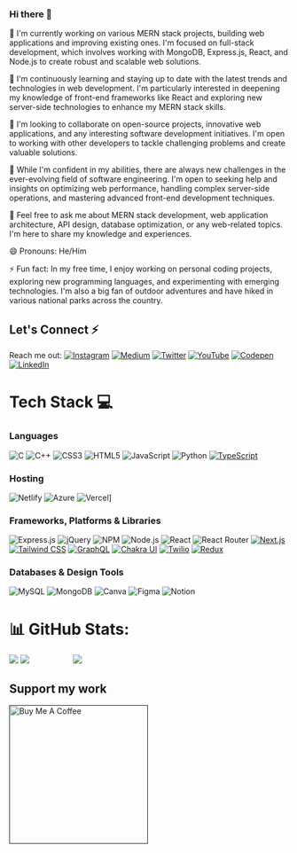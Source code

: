 ### Hi there 👋
<!--![Header](https://res.cloudinary.com/da3wjnlzg/image/upload/v1690096527/github-banner_mt2trc.png)-->


🔭 I'm currently working on various MERN stack projects, building web applications and improving existing ones. I'm focused on full-stack development, which involves working with MongoDB, Express.js, React, and Node.js to create robust and scalable web solutions.

🌱 I'm continuously learning and staying up to date with the latest trends and technologies in web development. I'm particularly interested in deepening my knowledge of front-end frameworks like React and exploring new server-side technologies to enhance my MERN stack skills.

👯 I'm looking to collaborate on open-source projects, innovative web applications, and any interesting software development initiatives. I'm open to working with other developers to tackle challenging problems and create valuable solutions.

🤔 While I'm confident in my abilities, there are always new challenges in the ever-evolving field of software engineering. I'm open to seeking help and insights on optimizing web performance, handling complex server-side operations, and mastering advanced front-end development techniques.

💬 Feel free to ask me about MERN stack development, web application architecture, API design, database optimization, or any web-related topics. I'm here to share my knowledge and experiences.

<!--📫 You can reach me through email at [Your Email Address], or connect with me on LinkedIn at [Your LinkedIn Profile]. I'm always open to connecting with fellow developers and discussing exciting projects and opportunities.-->

😄 Pronouns: He/Him

⚡ Fun fact: In my free time, I enjoy working on personal coding projects, exploring new programming languages, and experimenting with emerging technologies. I'm also a big fan of outdoor adventures and have hiked in various national parks across the country.



## Let's Connect ⚡
Reach me out:  [![Instagram](https://img.shields.io/badge/Instagram-%23E4405F.svg?logo=Instagram&logoColor=white)]("") [![Medium](https://img.shields.io/badge/Medium-12100E?logo=medium&logoColor=white)]("") [![Twitter](https://img.shields.io/badge/Twitter-%231DA1F2.svg?logo=Twitter&logoColor=white)]("") [![YouTube](https://img.shields.io/badge/YouTube-%23FF0000.svg?logo=YouTube&logoColor=white)]("") [![Codepen](https://img.shields.io/badge/Codepen-000000?style=for-the-badge&logo=codepen&logoColor=white)]("") [![LinkedIn](https://img.shields.io/badge/LinkedIn-%230077B5.svg?logo=LinkedIn&logoColor=white)](https://www.linkedin.com/in/m-saif-ur-rehman/)


# Tech Stack 💻 
### Languages
![C](https://img.shields.io/badge/c-%2300599C.svg?style=for-the-badge&logo=c&logoColor=white) ![C++](https://img.shields.io/badge/c++-%2300599C.svg?style=for-the-badge&logo=c%2B%2B&logoColor=white) ![CSS3](https://img.shields.io/badge/css3-%231572B6.svg?style=for-the-badge&logo=css3&logoColor=white) ![HTML5](https://img.shields.io/badge/html5-%23E34F26.svg?style=for-the-badge&logo=html5&logoColor=white) ![JavaScript](https://img.shields.io/badge/javascript-%23323330.svg?style=for-the-badge&logo=javascript&logoColor=%23F7DF1E) ![Python](https://img.shields.io/badge/python-3670A0?style=for-the-badge&logo=python&logoColor=ffdd54) [![TypeScript](https://img.shields.io/badge/TypeScript-3178C6?logo=typescript&logoColor=white)](https://www.typescriptlang.org/)
### Hosting
 <!--![Firebase](https://img.shields.io/badge/firebase-%23039BE5.svg?style=for-the-badge&logo=firebase)-->
 ![Netlify](https://img.shields.io/badge/netlify-%23000000.svg?style=for-the-badge&logo=netlify&logoColor=#00C7B7) ![Azure](https://img.shields.io/badge/azure-%230072C6.svg?style=for-the-badge&logo=azure-devops&logoColor=white) ![Vercel](https://img.shields.io/badge/Vercel-000000?logo=vercel&logoColor=white)]
 ### Frameworks, Platforms & Libraries
![Express.js](https://img.shields.io/badge/Express.js-%23404d59?style=for-the-badge&logo=express&logoColor=%2361DAFB)
![jQuery](https://img.shields.io/badge/jQuery-%230769AD?style=for-the-badge&logo=jquery&logoColor=white)
![NPM](https://img.shields.io/badge/NPM-%23000000?style=for-the-badge&logo=npm&logoColor=white)
![Node.js](https://img.shields.io/badge/Node.js-6DA55F?style=for-the-badge&logo=node.js&logoColor=white)
![React](https://img.shields.io/badge/React-%2320232a?style=for-the-badge&logo=react&logoColor=%2361DAFB)
![React Router](https://img.shields.io/badge/React_Router-CA4245?style=for-the-badge&logo=react-router&logoColor=white)
[![Next.js](https://img.shields.io/badge/Next.js-000000?logo=next.js&logoColor=white)](https://nextjs.org/)
[![Tailwind CSS](https://img.shields.io/badge/Tailwind_CSS-38B2AC?logo=tailwind-css&logoColor=white)](https://tailwindcss.com/)
[![GraphQL](https://img.shields.io/badge/GraphQL-E10098?logo=graphql&logoColor=white)](https://graphql.org/)
[![Chakra UI](https://img.shields.io/badge/Chakra_UI-319795?logo=chakra-ui&logoColor=white)](https://chakra-ui.com/)
[![Twilio](https://img.shields.io/badge/Twilio-F22F46?logo=twilio&logoColor=white)](https://www.twilio.com/)
[![Redux](https://img.shields.io/badge/Redux-764ABC?logo=redux&logoColor=white)](https://redux.js.org/)

  ### Databases & Design Tools
   ![MySQL](https://img.shields.io/badge/mysql-%2300f.svg?style=for-the-badge&logo=mysql&logoColor=white) ![MongoDB](https://img.shields.io/badge/MongoDB-%234ea94b.svg?style=for-the-badge&logo=mongodb&logoColor=white) ![Canva](https://img.shields.io/badge/Canva-%2300C4CC.svg?style=for-the-badge&logo=Canva&logoColor=white) 	![Figma](https://img.shields.io/badge/figma-%23F24E1E.svg?style=for-the-badge&logo=figma&logoColor=white) ![Notion](https://img.shields.io/badge/Notion-%23000000.svg?style=for-the-badge&logo=notion&logoColor=white)
# 📊 GitHub Stats:
![](https://github-readme-stats.vercel.app/api?username=MSR-07&theme=dark&hide_border=false&include_all_commits=true&count_private=false) ![](https://github-readme-streak-stats.herokuapp.com/?user=MSR-07&theme=dark&hide_border=false) &nbsp; &nbsp; &nbsp; &nbsp; &nbsp; &nbsp; &nbsp;&nbsp;&nbsp;&nbsp;&nbsp;&nbsp; ![](https://github-readme-stats.vercel.app/api/top-langs/?username=MSR-07&theme=dark&hide_border=false&include_all_commits=false&count_private=false&layout=compact)

<!--[![](https://visitcount.itsvg.in/api?id=tilakjain123&icon=0&color=6)](https://visitcount.itsvg.in)-->

  ##  Support my work
 <a href="" target="_blank"><img src="https://cdn.buymeacoffee.com/buttons/v2/arial-yellow.png" alt="Buy Me A Coffee" style="width: 250px !important" ></a>

  
